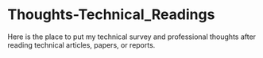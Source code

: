 # Thoughts-Technical_Readings
Here is the place to put my technical survey and professional thoughts after reading technical articles, papers, or reports.
